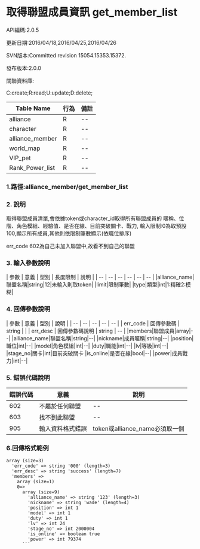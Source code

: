 # 取得聯盟成員資訊 get_member_list


API編碼:2.0.5

> 



更新日期:2016/04/18,2016/04/25,2016/04/26

> 

SVN版本:Committed revision 15054.15353.15372.


> 

發布版本:2.0.0


關聯資料庫:

C:create;R:read;U:update;D:delete;

|Table Name|行為|備註|
|--|--|--|
|alliance|R|--|
|character|R|--|
|alliance_member|R|--|
|world_map|R|--|
|VIP_pet|R|--|
|Rank_Power_list|R|--|


### 1.路徑:alliance_member/get_member_list

### 2. 說明

取得聯盟成員清單,會依據token或character_id取得所有聯盟成員的
暱稱、位階、角色模組、經驗值、是否在線、目前突破關卡、戰力,
輸入限制:0為取預設100,顯示所有成員,其他則依限制筆數顯示(依職位排序)

err_code 602為自己未加入聯盟中,故看不到自己的聯盟
### 3. 輸入參數說明


| 參數 | 意義 | 型別 | 長度限制 | 說明 |
| -- | -- | -- | -- | -- | -- |
|alliance_name|聯盟名稱|string|12|未輸入則取token|
|limit|限制筆數|
|type|類型|int|1:精確2:模糊|

### 4. 回傳參數說明
| 參數 | 意義 | 型別 | 說明 |
| -- | -- | -- | -- | -- |
| err_code | 回傳參數碼 | string |  |
| err_desc | 回傳參數碼說明 | string | -- |
|members|聯盟成員|array|--|
|alliance_name|聯盟名稱|string|--|
|nickname|成員暱稱|string|--|
|position|職位|int|--|
|model|角色模組|int|--|
|duty|職能|int|--|
|lv|等級|int|--|
|stage_no|關卡|int|目前突破關卡
|is_online|是否在線|bool|--|
|power|成員戰力|int|--|


### 5. 錯誤代碼說明
|錯誤代碼|意義|說明
|--|--|--|
|602|不屬於任何聯盟|--|
|603|找不到此聯盟|--|
|905|輸入資料格式錯誤|token或alliance_name必須取一個

### 6.回傳格式範例

```
array (size=3)
  'err_code' => string '000' (length=3)
  'err_desc' => string 'success' (length=7)
  'members' => 
    array (size=1)
    0=>
      array (size=9)
        'alliance_name' => string '123' (length=3)
        'nickname' => string 'wade' (length=4)
        'position' => int 1
        'model' => int 1
        'duty' => int 1
        'lv' => int 24
        'stage_no' => int 2000004
        'is_online' => boolean true
        'power' => int 79374
      ```